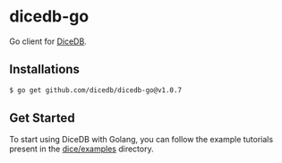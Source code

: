 dicedb-go
===

Go client for [DiceDB](https://github.com/dicedb/dice).

## Installations

```bash
$ go get github.com/dicedb/dicedb-go@v1.0.7
```

## Get Started

To start using DiceDB with Golang, you can follow the example
tutorials present in the [dice/examples](https://github.com/DiceDB/dice/tree/master/examples) directory.

